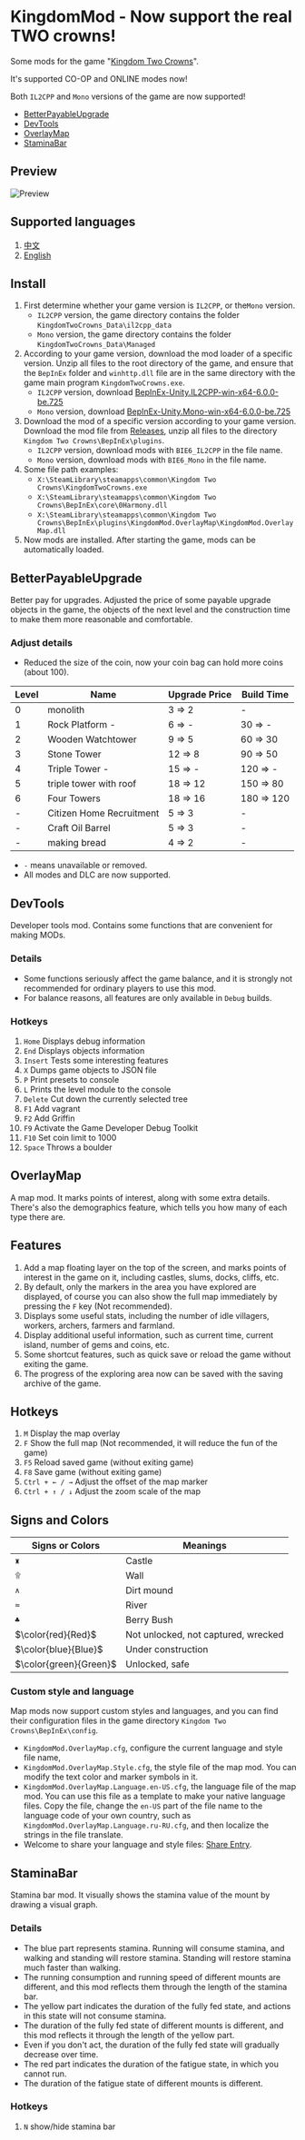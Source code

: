 # KingdomMod - Now support the real TWO crowns!

Some mods for the game "[Kingdom Two Crowns](https://store.steampowered.com/app/701160/)".

It's supported CO-OP and ONLINE modes now!

Both `IL2CPP` and `Mono` versions of the game are now supported!

* [BetterPayableUpgrade](https://github.com/abevol/KingdomMod#betterpayableupgrade)
* [DevTools](https://github.com/abevol/KingdomMod#devtools)
* [OverlayMap](https://github.com/abevol/KingdomMod#overlaymap)
* [StaminaBar](https://github.com/abevol/KingdomMod#staminabar)

## Preview

![Preview](https://github.com/abevol/KingdomMod/blob/master/preview.png?raw=true)

## Supported languages

1. [中文](https://github.com/abevol/KingdomMod/blob/master/Readme.zh-CN.md)
2. [English](https://github.com/abevol/KingdomMod/blob/master/Readme.md)

## Install

1. First determine whether your game version is `IL2CPP`, or the`Mono` version.
    * `IL2CPP` version, the game directory contains the folder `KingdomTwoCrowns_Data\il2cpp_data`
    * `Mono` version, the game directory contains the folder `KingdomTwoCrowns_Data\Managed`
2. According to your game version, download the mod loader of a specific version. Unzip all files to the root directory of the game, and ensure that the `BepInEx` folder and `winhttp.dll` file are in the same directory with the game main program `KingdomTwoCrowns.exe`.
    * `IL2CPP` version, download [BepInEx-Unity.IL2CPP-win-x64-6.0.0-be.725](https://builds.bepinex.dev/projects/bepinex_be/725/BepInEx-Unity.IL2CPP-win-x64-6.0.0-be.725%2Be1974e2.zip)
    * `Mono` version, download [BepInEx-Unity.Mono-win-x64-6.0.0-be.725](https://builds.bepinex.dev/projects/bepinex_be/725/BepInEx-Unity.Mono-win-x64-6.0.0-be.725%2Be1974e2.zip)
3. Download the mod of a specific version according to your game version. Download the mod file from [Releases](https://github.com/abevol/KingdomMod/releases), unzip all files to the directory `Kingdom Two Crowns\BepInEx\plugins`.
    * `IL2CPP` version, download mods with `BIE6_IL2CPP` in the file name.
    * `Mono` version, download mods with `BIE6_Mono` in the file name.
4. Some file path examples:
    * `X:\SteamLibrary\steamapps\common\Kingdom Two Crowns\KingdomTwoCrowns.exe`
    * `X:\SteamLibrary\steamapps\common\Kingdom Two Crowns\BepInEx\core\0Harmony.dll`
    * `X:\SteamLibrary\steamapps\common\Kingdom Two Crowns\BepInEx\plugins\KingdomMod.OverlayMap\KingdomMod.OverlayMap.dll`
5. Now mods are installed. After starting the game, mods can be automatically loaded.

## BetterPayableUpgrade

Better pay for upgrades. Adjusted the price of some payable upgrade objects in the game, the objects of the next level and the construction time to make them more reasonable and comfortable.

### Adjust details

* Reduced the size of the coin, now your coin bag can hold more coins (about 100).

| Level | Name | Upgrade Price | Build Time |
|-----|------|---------|----------|
|0|monolith|3 => 2|-|
|1 |Rock Platform -| 6 => - | 30 => - |
|2 |Wooden Watchtower| 9 => 5 | 60 => 30|
|3 |Stone Tower| 12 => 8 | 90 => 50|
|4 |Triple Tower -| 15 => - | 120 => - |
|5 | triple tower with roof | 18 => 12 | 150 => 80 |
|6 |Four Towers| 18 => 16 | 180 => 120|
|- |Citizen Home Recruitment| 5 => 3 |- |
|- |Craft Oil Barrel| 5 => 3 |-|
|- |making bread| 4 => 2 |-|

* `-` means unavailable or removed.
* All modes and DLC are now supported.

## DevTools

Developer tools mod. Contains some functions that are convenient for making MODs.

### Details

* Some functions seriously affect the game balance, and it is strongly not recommended for ordinary players to use this mod.
* For balance reasons, all features are only available in `Debug` builds.

### Hotkeys

1. `Home` Displays debug information
2. `End` Displays objects information
3. `Insert` Tests some interesting features
4. `X` Dumps game objects to JSON file
5. `P` Print presets to console
6. `L` Prints the level module to the console
7. `Delete` Cut down the currently selected tree
8. `F1` Add vagrant
9. `F2` Add Griffin
10. `F9` Activate the Game Developer Debug Toolkit
11. `F10` Set coin limit to 1000
12. `Space` Throws a boulder

## OverlayMap

A map mod. It marks points of interest, along with some extra details. There's also the demographics feature, which tells you how many of each type there are.

## Features

1. Add a map floating layer on the top of the screen, and marks points of interest in the game on it, including castles, slums, docks, cliffs, etc.
2. By default, only the markers in the area you have explored are displayed, of course you can also show the full map immediately by pressing the `F` key (Not recommended).
3. Displays some useful stats, including the number of idle villagers, workers, archers, farmers and farmland.
4. Display additional useful information, such as current time, current island, number of gems and coins, etc.
5. Some shortcut features, such as quick save or reload the game without exiting the game.
6. The progress of the exploring area now can be saved with the saving archive of the game.

## Hotkeys

1. `M` Display the map overlay
2. `F` Show the full map (Not recommended, it will reduce the fun of the game)
3. `F5` Reload saved game (without exiting game)
4. `F8` Save game (without exiting game)
5. `Ctrl + ← / →` Adjust the offset of the map marker
6. `Ctrl + ↑ / ↓` Adjust the zoom scale of the map

## Signs and Colors

| Signs or Colors | Meanings |
|----|----|
|`♜`|Castle|
|`۩`|Wall|
|`∧`|Dirt mound|
|`≈`|River|
|`♣`|Berry Bush|
|$\color{red}{Red}$|Not unlocked, not captured, wrecked|
|$\color{blue}{Blue}$|Under construction|
|$\color{green}{Green}$|Unlocked, safe|

### Custom style and language

Map mods now support custom styles and languages, and you can find their configuration files in the game directory `Kingdom Two Crowns\BepInEx\config`.

* `KingdomMod.OverlayMap.cfg`, configure the current language and style file name,
* `KingdomMod.OverlayMap.Style.cfg`, the style file of the map mod. You can modify the text color and marker symbols in it.
* `KingdomMod.OverlayMap.Language.en-US.cfg`, the language file of the map mod. You can use this file as a template to make your native language files. Copy the file, change the `en-US` part of the file name to the language code of your own country, such as `KingdomMod.OverlayMap.Language.ru-RU.cfg`, and then localize the strings in the file translate.
* Welcome to share your language and style files: [Share Entry](https://github.com/abevol/KingdomMod/issues/3).

## StaminaBar

Stamina bar mod. It visually shows the stamina value of the mount by drawing a visual graph.

### Details

* The blue part represents stamina. Running will consume stamina, and walking and standing will restore stamina. Standing will restore stamina much faster than walking.
* The running consumption and running speed of different mounts are different, and this mod reflects them through the length of the stamina bar.
* The yellow part indicates the duration of the fully fed state, and actions in this state will not consume stamina.
* The duration of the fully fed state of different mounts is different, and this mod reflects it through the length of the yellow part.
* Even if you don't act, the duration of the fully fed state will gradually decrease over time.
* The red part indicates the duration of the fatigue state, in which you cannot run.
* The duration of the fatigue state of different mounts is different.

### Hotkeys

1. `N` show/hide stamina bar
